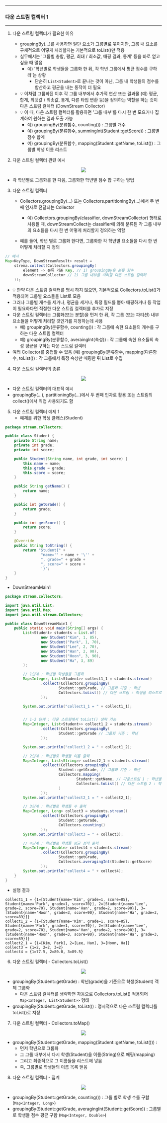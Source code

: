 -----
### 다운 스트림 컬렉터 1
-----
1. 다운 스트림 컬렉터가 필요한 이유
   - groupingBy(...)를 사용하면 일단 요소가 그룹별로 묶이지만, 그룹 내 요소를 구체적으로 어떻게 처리할지는 기본적으로 toList()만 적용
   - 실무에서는 '그룹별 총합, 평균, 최대 / 최소값, 매핑 결과, 통계' 등을 바로 얻고 싶을 때 많음
     + 예) '학년별로 학생들을 그룹화 한 뒤, 각 학년 그룹에서 평균 점수를 구하라'는 상황
       * 단순히 ```List<Student>```로 끝나는 것이 아닌, 그룹 내 학생들의 점수를 합산하고 평균을 내는 동작이 더 필요
   - 💡 이처럼 그룹화된 이후 각 그룹 내부에서 추가적 연산 또는 결과물 (예) 평균, 합계, 최댓값 / 최솟값, 통계, 다른 타입 변환 등)을 정의하는 역할을 하는 것이 다운 스트림 컬렉터 (DownStream Collector)
   - 💡 이 때, 다운 스트림 컬렉터를 활용하면 '그룹 내부'를 다시 한 번 모으거나 집계하여 원하는 결과 도출 가능
     + 예) groupingBy(분류함수, counting()) : 그룹별 개수
     + 예) groupingBy(분류함수, summingInt(Student::getScore)) : 그룹별 점수 합계
     + 예) groupingBy(분류함수, mapping(Student::getName, toList()) : 그룹별 학생 이름 리스트

2. 다운 스트림 컬렉터 관련 예시
<div align="center">
<img src="https://github.com/user-attachments/assets/1941c925-6714-45a4-8d6e-57ec313f3b17">
</div>

  - 각 학년별로 그룹화를 한 다음, 그룹화한 학년별 점수 합 구하는 방법

3. 다운 스트림 컬렉터
   - Collectors.groupingBy(...) 또는 Collectors.partitioningBy(...)에서 두 번째 인자로 전달되는 Collector
     + 예) Collectors.groupingBy(classifier, downStreamCollector) 형태로 사용될 때, downStreamCollect는 classifier에 의해 분류된 각 그룹 내부의 요소들을 다시 한 번 어떻게 처리할지 정의하는 역할

   - 예를 들어, 학년 별로 그룹화 한다면, 그룹화한 각 학년별 요소들을 다시 한 번 어떻게 처리할 지 정의
```java
// 예시
Map<KeyType, DownStreamResult> result =
    strema.collect(Collectors.groupingBy(
        element -> 분류 기준 Key, // 1) groupingBy용 분류 함수
        downStreamCollector // 2) 그룹 내부를 처리할 다운 스트림 컬렉터
    ));
```
  - 💡 만약 다운 스트림 컬렉터를 명시 하지 않으면, 기본적으로 Collectors.toList()가 적용되어 그룹별 요소들을 List로 모음
  - 그러나 그룹별 개수를 세거나, 평균을 세거나, 특정 필드를 뽑아 매핑하거나 등 작업이 필요하다면 적절한 다운 스트림 컬렉터를 추가로 지정
  - 다운 스트림 컬렉터는 그룹화(또는 분할)을 먼저 한 뒤, 각 그룹 (또는 파티션) 내부 요소들을 어떻게 처리할 것인가를 지정하는데 사용
    + 예) groupingBy(분류함수, counting()) : 각 그룹에 속한 요소들의 개수를 구하는 다운 스트림 컬렉터
    + 예) groupingBy(분류함수, averaingInt(속성)) : 각 그룹에 속한 요소들의 속성 평균을 구하는 다운 스트림 컬렉터
  - 여러 Collector를 중첩할 수 있음 (예) groupingBy(분류함수, mapping(다른함수, toList()) : 각 그룹에서 특정 속성만 매핑한 뒤 List로 수집

4. 다운 스트림 컬렉터의 종류
<div align="center">
<img src="https://github.com/user-attachments/assets/c1fb072d-37d5-4d08-948f-9474b2111f17">
</div>

  - 다운 스트림 컬렉터의 대표적 예시
  - groupingBy(...), partitioningBy(...)에서 두 번째 인자로 활용 또는 스트림의 collect()에서 직접 사용되기도 함

5. 다운 스트림 컬렉터 예제 1
   - 예제를 위한 학생 클래스(Student)
```java
package stream.collectors;

public class Student {
    private String name;
    private int grade;
    private int score;

    public Student(String name, int grade, int score) {
        this.name = name;
        this.grade = grade;
        this.score = score;
    }

    public String getName() {
        return name;
    }

    public int getGrade() {
        return grade;
    }

    public int getScore() {
        return score;
    }

    @Override
    public String toString() {
        return "Student{" +
                "name='" + name + '\'' +
                ", grade=" + grade +
                ", score=" + score +
                '}';
    }
}
```

  - DownStreamMain1
```java
package stream.collectors;

import java.util.List;
import java.util.Map;
import java.util.stream.Collectors;

public class DownStreamMain1 {
    public static void main(String[] args) {
        List<Student> students = List.of(
                new Student("Kim", 1, 85),
                new Student("Park", 1, 70),
                new Student("Lee", 2, 70),
                new Student("Han", 2, 90),
                new Student("Hoon", 3, 90),
                new Student("Ha", 3, 89)
        );

        // 1단계 : 학년별 학생들을 그룹화
        Map<Integer, List<Student>> collect1_1 = students.stream()
                .collect(Collectors.groupingBy(
                        Student::getGrade, // 그룹화 기준 : 학년
                        Collectors.toList() // 다운 스트림 : 학생을 리스트로 수집
                ));

        System.out.println("collect1_1 = " + collect1_1);


        // 1-2 단계 : 다운 스트림에서 toList() 생략 가능
        Map<Integer, List<Student>> collect1_2 = students.stream()
                .collect(Collectors.groupingBy(
                        Student::getGrade // 그룹화 기준 : 학년
                ));

        System.out.println("collect1_2 = " + collect1_2);

        // 2단계 : 학년별로 학생들 이름 출력
        Map<Integer, List<String>> collect2_1 = students.stream()
                .collect(Collectors.groupingBy(
                        Student::getGrade, // 그룹화 기준 : 학년
                        Collectors.mapping(
                                Student::getName, // 다운스트림 1 : 학년별로 그룹화 한 이후 그룹화 기준 : 학생들 이름
                                Collectors.toList() // 다운 스트림 2 : 학생을 리스트로 수집
                        )
                ));
        System.out.println("collect2_1 = " + collect2_1);

        // 3단계 : 학년별로 학생들 수 출력
        Map<Integer, Long> collect3 = students.stream()
                .collect(Collectors.groupingBy(
                        Student::getGrade,
                        Collectors.counting()
                ));
        System.out.println("collect3 = " + collect3);

        // 4단계 : 학년별로 학생들 평균 성적 출력
        Map<Integer, Double> collect4 = students.stream()
                .collect(Collectors.groupingBy(
                        Student::getGrade,
                        Collectors.averagingInt(Student::getScore)
                ));
        System.out.println("collect4 = " + collect4);
    }
}
```
  - 실행 결과
```
collect1_1 = {1=[Student{name='Kim', grade=1, score=85}, Student{name='Park', grade=1, score=70}], 2=[Student{name='Lee', grade=2, score=70}, Student{name='Han', grade=2, score=90}], 3=[Student{name='Hoon', grade=3, score=90}, Student{name='Ha', grade=3, score=89}]}
collect1_2 = {1=[Student{name='Kim', grade=1, score=85}, Student{name='Park', grade=1, score=70}], 2=[Student{name='Lee', grade=2, score=70}, Student{name='Han', grade=2, score=90}], 3=[Student{name='Hoon', grade=3, score=90}, Student{name='Ha', grade=3, score=89}]}
collect2_1 = {1=[Kim, Park], 2=[Lee, Han], 3=[Hoon, Ha]}
collect3 = {1=2, 2=2, 3=2}
collect4 = {1=77.5, 2=80.0, 3=89.5}
```

6. 다운 스트림 컬렉터 - Collectors.toList()
<div align="center">
<img src="https://github.com/user-attachments/assets/3a9a1d0b-559f-4f6a-9e7d-e806b58d7dba">
</div>

  - groupingBy(Student::getGrade) : 학년(grade)을 기준으로 학생(Student) 객체 그룹화
    + 다운 스트림 컬렉터를 생략하면 자동으로 Collectors.toList() 적용되어 ```Map<Integer, List<Student>>``` 형태
  - groupingBy(Student::getGrade, toList()) : 명시적으로 다운 스트림 컬렉터를 toList()로 지정

7. 다운 스트림 컬렉터 - Collectors.toMap()
<div align="center">
<img src="https://github.com/user-attachments/assets/a35b38e0-35ab-469f-883c-418548766bce">
</div>

  - groupingBy(Student::getGrade, mapping(Student::getName, toList())) :
    + 먼저 학년으로 그룹화
    + 그 그룹 내부에서 다시 학생(Student)을 이름(String)으로 매핑(mapping)
    + 그리고 최종적으로 그 이름들을 리스트에 넣음
    + 즉, 그룹별로 학생들의 이름 목록 얻음

8. 다운 스트림 컬렉터 - 집계
<div align="center">
<img src="https://github.com/user-attachments/assets/3fc0ccda-b057-4d14-b0da-581b079c89dc">
</div>

  - groupingBy(Student::getGrade, counting()) : 그룹 별로 학생 수를 구함 (```Map<Integer, Long>```)
  - groupingBy(Student::getGrade, averagingInt(Student::getScore)) : 그룹별로 학생들 점수 평균 구함 (```Map<Integer, Double>```)
